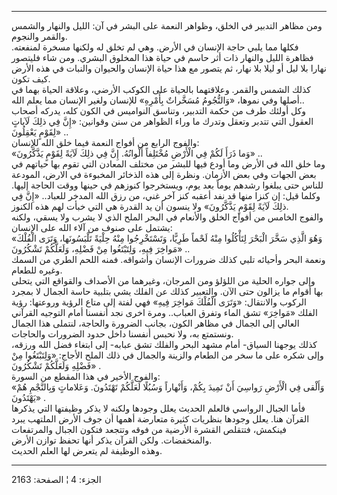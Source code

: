 ------------------------------------------------------------------------

ومن مظاهر التدبير في الخلق، وظواهر النعمة على البشر في آن: الليل والنهار
والشمس والقمر والنجوم.  
فكلها مما يلبي حاجة الإنسان في الأرض. وهي لم تخلق له ولكنها مسخرة
لمنفعته. فظاهرة الليل والنهار ذات أثر حاسم في حياة هذا المخلوق البشري.
ومن شاء فليتصور نهارا بلا ليل أو ليلا بلا نهار، ثم يتصور مع هذا حياة
الإنسان والحيوان والنبات في هذه الأرض كيف تكون.  
كذلك الشمس والقمر. وعلاقتهما بالحياة على الكوكب الأرضي، وعلاقة الحياة
بهما في أصلها وفي نموها، «وَالنُّجُومُ مُسَخَّراتٌ بِأَمْرِهِ» للإنسان ولغير الإنسان
مما يعلم الله..  
وكل أولئك طرف من حكمة التدبير، وتناسق النواميس في الكون كله، يدركه أصحاب
العقول التي تتدبر وتعقل وتدرك ما وراء الظواهر من سنن وقوانين: «إِنَّ فِي ذلِكَ
لَآياتٍ لِقَوْمٍ يَعْقِلُونَ» ..  
والفوج الرابع من أفواج النعمة فيما خلق الله للإنسان:  
«وَما ذَرَأَ لَكُمْ فِي الْأَرْضِ مُخْتَلِفاً أَلْوانُهُ. إِنَّ فِي ذلِكَ لَآيَةً لِقَوْمٍ يَذَّكَّرُونَ» ..  
وما خلق الله في الأرض وما أودع فيها للبشر من مختلف المعادن التي تقوم بها
حياتهم في بعض الجهات وفي بعض الأزمان. ونظرة إلى هذه الذخائر المخبوءة في
الارض، المودعة للناس حتى يبلغوا رشدهم يوماً بعد يوم، ويستخرجوا كنوزهم في
حينها ووقت الحاجة إليها. وكلما قيل: إن كنزا منها قد نفد أعقبه كنز آخر
غني، من رزق الله المدخر للعباد.. «إِنَّ فِي ذلِكَ لَآيَةً لِقَوْمٍ يَذَّكَّرُونَ» ولا ينسون
أن يد القدرة هي التي خبأت لهم هذه الكنوز.  
والفوج الخامس من أفواج الخلق والأنعام في البحر الملح الذي لا يشرب ولا
يسقي، ولكنه يشتمل على صنوف من آلاء الله على الإنسان:  
«وَهُوَ الَّذِي سَخَّرَ الْبَحْرَ لِتَأْكُلُوا مِنْهُ لَحْماً طَرِيًّا، وَتَسْتَخْرِجُوا مِنْهُ حِلْيَةً تَلْبَسُونَها،
وَتَرَى الْفُلْكَ مَواخِرَ فِيهِ، وَلِتَبْتَغُوا مِنْ فَضْلِهِ، وَلَعَلَّكُمْ تَشْكُرُونَ» ..  
ونعمة البحر وأحيائه تلبي كذلك ضرورات الإنسان وأشواقه. فمنه اللحم الطري
من السمك وغيره للطعام.  
وإلى جواره الحلية من اللؤلؤ ومن المرجان، وغيرهما من الأصداف والقواقع
التي يتحلى بها أقوام ما يزالون حتى الآن. والتعبير كذلك عن الفلك يشي
بتلبية حاسة الجمال لا بمجرد الركوب والانتقال: «وَتَرَى الْفُلْكَ مَواخِرَ فِيهِ» فهي
لفتة إلى متاع الرؤية وروعتها: رؤية الفلك «مَواخِرَ» تشق الماء وتفرق
العباب.. ومرة اخرى نجد أنفسنا أمام التوجيه القرآني العالي إلى الجمال في
مظاهر الكون، بجانب الضرورة والحاجة، لنتملى هذا الجمال ونستمتع به، ولا
نحبس أنفسنا داخل حدود الضرورات والحاجات.  
كذلك يوجهنا السياق- أمام مشهد البحر والفلك تشق عبابه- إلى ابتغاء فضل
الله ورزقه، وإلى شكره على ما سخر من الطعام والزينة والجمال في ذلك الملح
الأجاج: «وَلِتَبْتَغُوا مِنْ فَضْلِهِ وَلَعَلَّكُمْ تَشْكُرُونَ» .  
والفوج الأخير في هذا المقطع من السورة:  
«وَأَلْقى فِي الْأَرْضِ رَواسِيَ أَنْ تَمِيدَ بِكُمْ، وَأَنْهاراً وَسُبُلًا لَعَلَّكُمْ تَهْتَدُونَ. وَعَلاماتٍ
وَبِالنَّجْمِ هُمْ يَهْتَدُونَ» .  
فأما الجبال الرواسي فالعلم الحديث يعلل وجودها ولكنه لا يذكر وظيفتها التي
يذكرها القرآن هنا. يعلل وجودها بنظريات كثيرة متعارضة أهمها أن جوف الأرض
الملتهب يبرد فينكمش، فتتقلص القشرة الأرضية من فوقه وتتجعد فتكون الجبال
والمرتفعات والمنخفضات. ولكن القرآن يذكر أنها تحفظ توازن الأرض.  
وهذه الوظيفة لم يتعرض لها العلم الحديث.

------------------------------------------------------------------------

الجزء: 4 ¦ الصفحة: 2163
